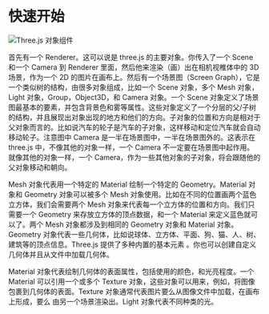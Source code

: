 # 快速开始

![Three.js 对象组件](https://s1.ax1x.com/2020/10/28/B1NFdf.md.png)

首先有一个 Renderer。这可以说是 three.js 的主要对象。你传入了一个 Scene 和一个 Camera 到 Renderer 里面，然后他来渲染（画）出在相机视椎体中的 3D 场景，作为一个 2D 的图片在画布上。然后有一个场景图（Screen Graph），它是一个类似树的结构，由很多对象组成，比如一个 Scene 对象，多个 Mesh 对象，Light 对象，Group，Object3D，和 Camera 对象。一个 Scene 对象定义了场景图最基本的要素，并包含背景色和雾等属性。这些对象定义了一个分层的父/子树的结构，并且展现出对象出现的地方和他们的方向。子对象的位置和方向是相对于父对象而言的。比如说汽车的轮子是汽车的子对象，这样移动和定位汽车就会自动移动轮子。注意图中 Camera 是一半在场景图中，一半在场景图外的。这表示在 three.js 中，不像其他的对象一样，一个 Camera 不一定要在场景图中起作用。就像其他的对象一样，一个 Camera，作为一些其他对象的子对象，将会跟随他的父对象移动和朝向。

Mesh 对象代表用一个特定的 Material 绘制一个特定的 Geometry。Material 对象和 Geometry 对象可以被多个 Mesh 对象使用。比如在不同的位置画两个蓝色立方体，我们会需要两个 Mesh 对象来代表每一个立方体的位置和方向。我们只需要一个 Geometry 来存放立方体的顶点数据，和一个 Material 来定义蓝色就可以了。两个 Mesh 对象都涉及到相同的 Geometry 对象和 Material 对象。Geometry 对象代表一些几何体，比如说球体、立方体、平面、狗、猫、人、树、建筑等的顶点信息。Three.js 提供了多种内置的基本元素 。你也可以创建自定义几何体并且从文件中加载几何体。

Material 对象代表绘制几何体的表面属性，包括使用的颜色，和光亮程度。一个 Material 可以引用一个或多个 Texture 对象，这些对象可以用来，例如，将图像包裹到几何体的表面。Texture 对象通常代表图片要么从图像文件中加载，在画布上形成，要么 由另一个场景渲染出。Light 对象代表不同种类的光。
